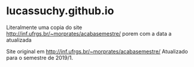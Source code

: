 # lucassuchy.github.io
Literalmente uma copia do site http://inf.ufrgs.br/~morprates/acabasemestre/ porem com a data a atualizada 

Site original em http://inf.ufrgs.br/~morprates/acabasemestre/
Atualizado para o semestre de 2019/1.
